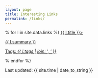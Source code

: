 ```yaml
---
layout: page
title: Interesting Links
permalink: /links/
---
```


% for l in site.data.links %}
<a href="{{ l.url }}">{{ l.title }}>
    <p>{{ l.summary }}</p>
    <p class="h6">Tags: <i>{{ l.tags | join: ', ' }}</i></p>
</a>
% endfor %}

Last updated: {{ site.time | date_to_string }}

<!--
{% for l in site.data.links %}
<div class="md-col-6 mb2">
  <a class="overflow-hidden bg-white border rounded" href="{{ l.url }}">
    <div class="p1 white bg-blue">
      <h4 class="p1">{{ l.title }}</h4>
      <span class="right inline-block px1 white bg-gray rounded">{{ l.tags }}</span>
    </div>
    <div class="p1 clearfix">
      <p class="left m0">{{ l.summary }}</p>
    </div>
  </a>
</div>
{% endfor %}

<hr>
-->

